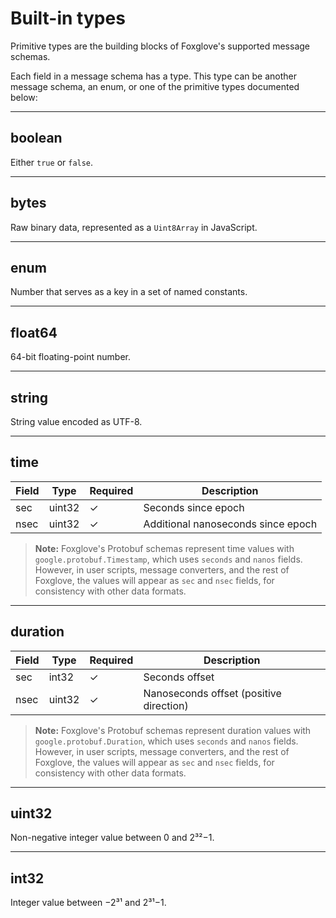# Built-in types

Primitive types are the building blocks of Foxglove's supported message schemas.

Each field in a message schema has a type. This type can be another message schema, an enum, or one of the primitive types documented below:

---

## boolean

Either `true` or `false`.

---

## bytes

Raw binary data, represented as a `Uint8Array` in JavaScript.

---

## enum

Number that serves as a key in a set of named constants.

---

## float64

64-bit floating-point number.

---

## string

String value encoded as UTF-8.

---

## time

| Field | Type   | Required | Description                        |
| ----- | ------ | -------- | ---------------------------------- |
| sec   | uint32 | ✓        | Seconds since epoch                |
| nsec  | uint32 | ✓        | Additional nanoseconds since epoch |

> **Note:** Foxglove's Protobuf schemas represent time values with `google.protobuf.Timestamp`, which uses `seconds` and `nanos` fields. However, in user scripts, message converters, and the rest of Foxglove, the values will appear as `sec` and `nsec` fields, for consistency with other data formats.

---

## duration

| Field | Type   | Required | Description                             |
| ----- | ------ | -------- | --------------------------------------- |
| sec   | int32  | ✓        | Seconds offset                          |
| nsec  | uint32 | ✓        | Nanoseconds offset (positive direction) |

> **Note:** Foxglove's Protobuf schemas represent duration values with `google.protobuf.Duration`, which uses `seconds` and `nanos` fields. However, in user scripts, message converters, and the rest of Foxglove, the values will appear as `sec` and `nsec` fields, for consistency with other data formats.

---

## uint32

Non-negative integer value between 0 and 2³²−1.

---

## int32

Integer value between −2³¹ and 2³¹−1.

